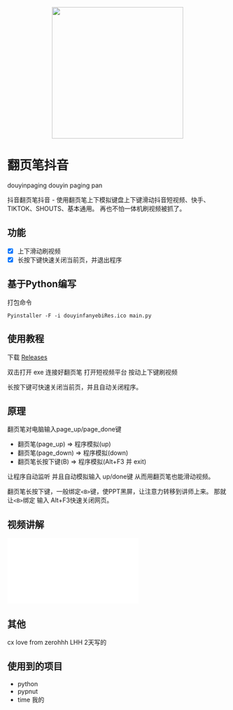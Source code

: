 <p align="center">
   <img width="300" height="auto" src="https://ghproxy.com/https://raw.githubusercontent.com/cniu6/douyinpaging/main/png/%E7%BF%BB%E9%A1%B5%E7%AC%94%E6%8A%96%E9%9F%B3ico.png?raw=true">
 </p>


# 翻页笔抖音
 douyinpaging
 douyin paging pan 

 
抖音翻页笔抖音 - 使用翻页笔上下模拟键盘上下键滑动抖音短视频、快手、TIKTOK、SHOUTS、基本通用。
再也不怕一体机刷视频被抓了。

## 功能

- [x] 上下滑动刷视频
- [x] 长按下键快速关闭当前页，并退出程序

## 基于Python编写
打包命令

```shell script
Pyinstaller -F -i douyinfanyebiRes.ico main.py
```


## 使用教程

下载 [Releases](https://github.com/cniu6/douyinpaging/releases)


双击打开 exe
连接好翻页笔
打开短视频平台
按动上下键刷视频

长按下键可快速关闭当前页，并且自动关闭程序。

## 原理

翻页笔对电脑输入page_up/page_done键


- 翻页笔(page_up)    =>   程序模拟(up)
- 翻页笔(page_down)  =>   程序模拟(down)
- 翻页笔长按下键(B)   =>   程序模拟(Alt+F3 并 exit)



让程序自动监听 并且自动模拟输入 up/done键
从而用翻页笔也能滑动视频。

翻页笔长按下键，一般绑定`<B>`键，使PPT黑屏，让注意力转移到讲师上来。
那就让`<B>`绑定 输入 Alt+F3快速关闭网页。

## 视频讲解



<iframe src="//player.bilibili.com/player.html?aid=618592783&bvid=BV1ah4y1A7xp&cid=1269981680&p=1" scrolling="no" border="0" frameborder="no" framespacing="0" allowfullscreen="true"> </iframe>



## 其他

cx love from zerohhh LHH
2天写的


## 使用到的项目

* python
* pypnut
* time 我的
